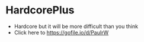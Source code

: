 # HardcorePlus
- Hardcore but it will be more difficult than you think
- Click here to https://gofile.io/d/PauIrW
